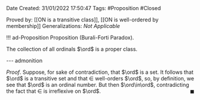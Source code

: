 <br />
<br />

Date Created: 31/01/2022 17:50:47
Tags: #Proposition #Closed 

Proved by: [[ON is a transitive class]], [[ON is well-ordered by membership]]
Generalizations: _Not Applicable_

!!! ad-Proposition Proposition (Burali-Forti Paradox).

The collection of all ordinals $\ord$ is a proper class.

--- admonition

_Proof_. Suppose, for sake of contradiction, that $\ord$ is a set. It follows that $\ord$ is a transitive set and that $\in$ well-orders $\ord$, so, by definition, we see that $\ord$ is an ordinal number. But then $\ord\in\ord$, contradicting the fact that $\in$ is irreflexive on $\ord$.<span style="float:right;">$\blacksquare$</span>
